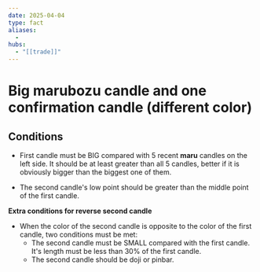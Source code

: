 ```yaml
---
date: 2025-04-04
type: fact
aliases:
  -
hubs:
  - "[[trade]]"
---
```


# Big marubozu candle and one confirmation candle (different color)

## Conditions

- First candle must be BIG
compared with 5 recent **maru** candles on the left side. It should be at least greater than all 5 candles, better if it is obviously bigger than the biggest one of them.

- The second candle's low point should be greater than the middle point of the first candle.

**Extra conditions for reverse second candle**
- When the color of the second candle is opposite to the color of the first candle, two conditions must be met:
    - The second candle must be SMALL compared with the first candle. It's length must be less than 30% of the first candle.
    - The second candle should be doji or pinbar.

